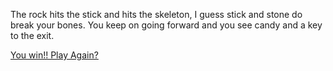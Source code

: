 The rock hits the stick and hits the skeleton, I guess stick and stone do break your bones. You keep on going forward and you see candy and a key to the exit.

[You win!! Play Again?](../README.md)